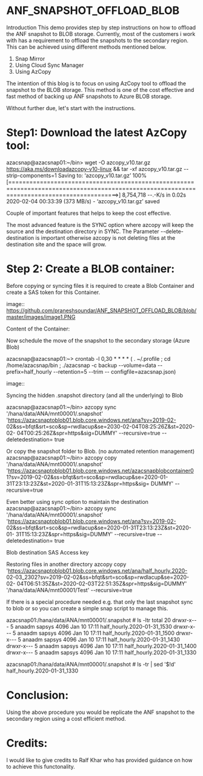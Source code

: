 # ANF_SNAPSHOT_OFFLOAD_BLOB

Introduction
This demo provides step by step instructions on how to offload the ANF snapshot to BLOB storage. Currently, most of the customers i work with has a requirement to offload the snapshots to the secondary region. This can be achieved using different methods mentioned below.

  1. Snap Mirror
  2. Using Cloud Sync Manager
  3. Using AzCopy

The intention of this blog is to focus on using AzCopy tool to offload the snapshot to the BLOB storage. This method is one of the cost effective and fast method of backing up ANF snapshots to Azure BLOB storage.

Without further due, let's start with the instructions.

# Step1: Download the latest AzCopy tool:

azacsnap@azacsnap01:~/bin> wget -O azcopy_v10.tar.gz https://aka.ms/downloadazcopy-v10-linux && tar -xf azcopy_v10.tar.gz --strip-components=1
Saving to: ‘azcopy_v10.tar.gz’
100%[===========================================================================================================================================>] 8,754,718 --.-K/s in 0.02s
2020-02-04 00:33:39 (373 MB/s) - ‘azcopy_v10.tar.gz’ saved

Couple of important features that helps to keep the cost effective. 

The most advanced feature is the SYNC option where azcopy will keep the source and the destination directory in SYNC. The Parameter --delete-destination is important otherwise azcopy is not deleting files at the destination site and the space will grow.

# Step 2: Create a BLOB container:

Before copying or syncing files it is required to create a Blob Container and create a SAS token for this Container.

image:: https://github.com/praneshsoundar/ANF_SNAPSHOT_OFFLOAD_BLOB/blob/master/images/image1.PNG

Content of the Container:

Now schedule the move of the snapshot to the secondary storage (Azure Blob)

azacsnap@azacsnap01:~> crontab -l
0,30 * * * * ( . ~/.profile ; cd /home/azacsnap/bin ; ./azacsnap -c
backup --volume=data --prefix=half_hourly --retention=5 --trim --
configfile=azacsnap.json)

image:: 

Syncing the hidden .snapshot directory (and all the underlying) to Blob

azacsnap@azacsnap01:~/bin> azcopy sync
'/hana/data/ANA/mnt00001/.snapshot'
'https://azacsnaptoblob01.blob.core.windows.net/ana?sv=2019-02-
02&ss=bfqt&srt=sco&sp=rwdlacup&se=2030-02-04T08:25:26Z&st=2020-02-
04T00:25:26Z&spr=https&sig=DUMMY' --recursive=true --deletedestination=
true

Or copy the snapshot folder to Blob. (no automated retention management)
azacsnap@azacsnap01:~/bin> azcopy copy
'/hana/data/ANA/mnt00001/.snapshot'
'https://azacsnaptoblob01.blob.core.windows.net/azacsnapblobcontainer0
1?sv=2019-02-02&ss=bfqt&srt=sco&sp=rwdlacup&se=2020-01-
31T23:13:23Z&st=2020-01-31T15:13:23Z&spr=https&sig= DUMMY' --
recursive=true

Even better using sync option to maintain the destination
azacsnap@azacsnap01:~/bin> azcopy sync
'/hana/data/ANA/mnt00001/.snapshot'
'https://azacsnaptoblob01.blob.core.windows.net/ana?sv=2019-02-
02&ss=bfqt&srt=sco&sp=rwdlacup&se=2020-01-31T23:13:23Z&st=2020-01-
31T15:13:23Z&spr=https&sig=DUMMY' --recursive=true --deletedestination=
true

Blob destination
SAS Access key

Restoring files in another directory
azcopy copy
'https://azacsnaptoblob01.blob.core.windows.net/ana/half_hourly.2020-
02-03_2302?sv=2019-02-02&ss=bfqt&srt=sco&sp=rwdlacup&se=2020-02-
04T06:51:35Z&st=2020-02-03T22:51:35Z&spr=https&sig=DUMMY'
'/hana/data/ANA/mnt00001/Test' --recursive=true

If there is a special procedure needed e.g. that only the last snapshot sync to blob or so you can create
a simple snap script to manage this.

azacsnap01:/hana/data/ANA/mnt00001/.snapshot # ls -ltr
total 20
drwxr-x--- 5 anaadm sapsys 4096 Jan 10 17:11 half_hourly.2020-01-31_1530
drwxr-x--- 5 anaadm sapsys 4096 Jan 10 17:11 half_hourly.2020-01-31_1500
drwxr-x--- 5 anaadm sapsys 4096 Jan 10 17:11 half_hourly.2020-01-31_1430
drwxr-x--- 5 anaadm sapsys 4096 Jan 10 17:11 half_hourly.2020-01-31_1400
drwxr-x--- 5 anaadm sapsys 4096 Jan 10 17:11 half_hourly.2020-01-31_1330

azacsnap01:/hana/data/ANA/mnt00001/.snapshot # ls -tr | sed '$!d'
half_hourly.2020-01-31_1330

# Conclusion:

Using the above procedure you would be replicate the ANF snapshot to the secondary region using a cost efficient method.

# Credits:

I would like to give credits to Ralf Khar who has provided guidance on how to achieve this functonality.
